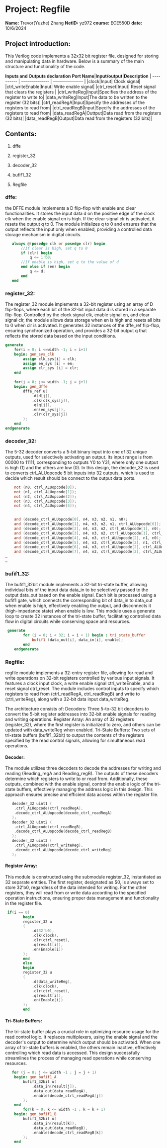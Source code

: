 # Project: Regfile
**Name:** Trevor(Yuzhe) Zhang 
**NetID:** yz972
**course:** ECE550D
**date:** 10/6/2024

## Project introduction:
This Verilog code implements a 32x32 bit register file, designed for storing and manipulating data in hardware. 
Below is a summary of the main structure and functionality of the code.

**Inputs and Outputs declaration**
**Port Name**|**Input/output**|**Description**
| ---------- | -------------- | --------------- | 
|clock|Input| Clock signal|
|ctrl_writeEnable|Input| Write enable signal|
|ctrl_reset|Input| Reset signal that clears the registers |
|ctrl_writeReg|Input|Specifies the address of the register to write to|
|data_writeReg|Input|The data to be written to the register (32 bits)|
|ctrl_readRegA|Input|Specify the addresses of the registers to read from|
|ctrl_readRegB|Input|Specify the addresses of the registers to read from|
|data_readRegA|Outtput|Data read from the registers (32 bits)|
|data_readRegB|Output|Data read from the registers (32 bits)|
## Contents:

1. dffe

2. register_32

3. decoder_32

4. bufif1_32

5. Regfile

### dffe:
the DFFE module implements a D flip-flop with enable and clear functionalities. It stores the input data d on the positive edge of the clock clk when the enable signal en is high. If the clear signal clr is activated, it resets the output q to 0. The module initializes q to 0 and ensures that the output reflects the input only when enabled, providing a controlled data storage mechanism in digital circuits.
```Verilog code(key part)
   always @(posedge clk or posedge clr) begin
       //If clear is high, set q to 0
       if (clr) begin
           q <= 1'b0;
       //If enable is high, set q to the value of d
       end else if (en) begin
           q <= d;
       end
   end
```

### register_32:
The register_32 module implements a 32-bit register using an array of D flip-flops, where each bit of the 32-bit input data d is stored in a separate flip-flop. Controlled by the clock signal clk, enable signal en, and clear signal clr, the module allows data storage when en is high and resets all bits to 0 when clr is activated. It generates 32 instances of the dffe_ref flip-flop, ensuring synchronized operation, and provides a 32-bit output q that reflects the stored data based on the input conditions.
```Verilog code(key part)
generate
    for(i = 0; i <=width -1; i = i+1)
    begin: gen_sys_clk
        assign clk_sys[i] = clk;
        assign en_sys [i] = en;
        assign clr_sys [i] = clr; 
    end
	 
    for(j = 0; j<= width -1; j = j+1)
    begin: gen_dffe
        dffe_ref u(
            .d(d[j]),
            .clk(clk_sys[j]),
            .q(q[j]),
            .en(en_sys[j]),
            .clr(clr_sys[j])
        );
    end
endgenerate
```

### decoder_32:
The 5-32 decoder converts a 5-bit binary input into one of 32 unique outputs, used for selectively activating an output. Its input range is from 00000 to 11111, corresponding to outputs Y0 to Y31, where only one output is high (1) and the others are low (0). In this design, the decoder_32 is used to converts ctrl_ALUopcode 5 bit inputs into 32 outputs, which is used to decide which result should be connect to the output data ports.
```Verilog code(key part)
    not (n0, ctrl_ALUopcode[0]);
    not (n1, ctrl_ALUopcode[1]);
    not (n2, ctrl_ALUopcode[2]);
    not (n3, ctrl_ALUopcode[3]);
    not (n4, ctrl_ALUopcode[4]);

    
    and (decode_ctrl_ALUopcode[0], n4, n3, n2, n1, n0);
    and (decode_ctrl_ALUopcode[1], n4, n3, n2, n1, ctrl_ALUopcode[0]);
    and (decode_ctrl_ALUopcode[2], n4, n3, n2, ctrl_ALUopcode[1], n0);
    and (decode_ctrl_ALUopcode[3], n4, n3, n2, ctrl_ALUopcode[1], ctrl_ALUopcode[0]);
    and (decode_ctrl_ALUopcode[4], n4, n3, ctrl_ALUopcode[2], n1, n0);
    and (decode_ctrl_ALUopcode[5], n4, n3, ctrl_ALUopcode[2], n1, ctrl_ALUopcode[0]);
    and (decode_ctrl_ALUopcode[6], n4, n3, ctrl_ALUopcode[2], ctrl_ALUopcode[1], n0);
    and (decode_ctrl_ALUopcode[7], n4, n3, ctrl_ALUopcode[2], ctrl_ALUopcode[1], ctrl_ALUopcode[0]);
…
…
```   
### bufif1_32:
The bufif1_32bit module implements a 32-bit tri-state buffer, allowing individual bits of the input data data_in to be selectively passed to the output data_out based on the enable signal. Each bit is processed using a bufif1 gate, which connects the corresponding bit of data_in to data_out when enable is high, effectively enabling the output, and disconnects it (high-impedance state) when enable is low. This module uses a generate loop to create 32 instances of the tri-state buffer, facilitating controlled data flow in digital circuits while conserving space and resources.
```Verilog code(key part)
 generate
        for (i = 0; i < 32; i = i + 1) begin : tri_state_buffer
            bufif1 (data_out[i], data_in[i], enable);
        end
    endgenerate
```

### Regfile:
regfile module implements a 32-entry register file, allowing for read and write operations on 32-bit registers controlled by various input signals. It features a clock input clock, a write enable signal ctrl_writeEnable, and a reset signal ctrl_reset. The module includes control inputs to specify which registers to read from (ctrl_readRegA, ctrl_readRegB) and write to (ctrl_writeReg), along with a 32-bit data input data_writeReg.

The architecture consists of:
Decoders: Three 5-to-32 bit decoders to convert the 5-bit register addresses into 32-bit enable signals for reading and writing operations.
Register Array: An array of 32 registers (register_32), where the first register is initialized to zero, and others can be updated with data_writeReg when enabled.
Tri-State Buffers: Two sets of tri-state buffers (bufif1_32bit) to output the contents of the registers specified by the read control signals, allowing for simultaneous read operations.

#### Decoder:
The module utilizes three decoders to decode the addresses for writing and reading (Reading_regA and Reading_regB). The outputs of these decoders determine which registers to write to or read from. Additionally, these outputs, combined with the enable signal, control the enable logic of the tri-state buffers, effectively managing the address logic in this design. This approach ensures precise and efficient data access within the register file.

```Verilog code(key part)
   decoder_32 uint1 (
    .ctrl_ALUopcode(ctrl_readRegA),
    .decode_ctrl_ALUopcode(decode_ctrl_readRegA)
   );
   decoder_32 uint2 (
    .ctrl_ALUopcode(ctrl_readRegB),
    .decode_ctrl_ALUopcode(decode_ctrl_readRegB)
   );
   decoder_32 uint3 (
    .ctrl_ALUopcode(ctrl_writeReg),
    .decode_ctrl_ALUopcode(decode_ctrl_writeReg)
   );
```

#### Register Array:
This module is constructed using the submodule register_32, instantiated as 32 separate entities. The first register, designated as $0, is always set to store 32'b0, regardless of the data intended for writing. For the other registers, they will read from or write data according to the specified operation instructions, ensuring proper data management and functionality in the register file.
```verilog code
 if(i == 0)
        begin
        register_32 u
        (
            .d(32'b0),
            .clk(clock),
            .clr(ctrl_reset),
            .q(result[i]),
            .en(Enable[i])
        );
        end
        else
        begin
        register_32 u 
        (
            .d(data_writeReg),
            .clk(clock),
            .clr(ctrl_reset),
            .q(result[i]),
            .en(Enable[i])
        );
        end
```

#### Tri-State Buffers:
The tri-state buffer plays a crucial role in optimizing resource usage for the read control logic. It replaces multiplexers, using the enable signal and the decoder's output to determine which output should be activated. When one array of tri-state buffers is enabled, the others remain inactive, effectively controlling which read data is accessed. This design successfully streamlines the process of managing read operations while conserving resources.
```Verilog code(key part)
   for (j = 0; j <= width -1 ; j = j + 1)
    begin: gen_bufif1_A
        bufif1_32bit u(
            .data_in(result[j]),
            .data_out(data_readRegA),
            .enable(decode_ctrl_readRegA[j])
        );
    end
        for(k = 0; k <= width -1 ; k = k + 1)
    begin: gen_bufif1_B
        bufif1_32bit u(
            .data_in(result[k]),
            .data_out(data_readRegB),
            .enable(decode_ctrl_readRegB[k])
        );
    end
```

